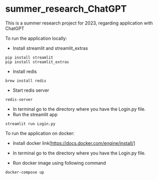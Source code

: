 # summer_research_ChatGPT
This is a summer research project for 2023, regarding application with ChatGPT

To run the application locally:
- Install streamlit and streamlit_extras
```
pip install streamlit
pip install streamlit_extras
```
- Install redis
```
brew install redis
```
- Start redis server
```
redis-server
```
- In terminal go to the directory where you have the Login.py file.
- Run the streamlit app
```
streamlit run Login.py
```

To run the application on docker:
- Install docker
link[https://docs.docker.com/engine/install/]

- In terminal go to the directory where you have the Login.py file.
- Run docker image using following command
``` 
docker-compose up
```
